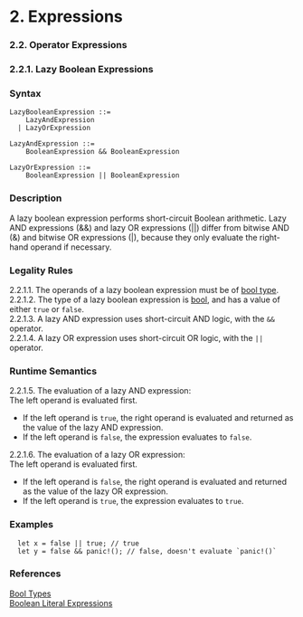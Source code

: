 # 2. Expressions
### 2.2. Operator Expressions
### 2.2.1. Lazy Boolean Expressions <a name="2.2.1."></a>

### Syntax
   <a name="lazy-boolean-expression-syntax"></a>

    LazyBooleanExpression ::= 
        LazyAndExpression
      | LazyOrExpression

    LazyAndExpression ::= 
        BooleanExpression && BooleanExpression

    LazyOrExpression ::= 
        BooleanExpression || BooleanExpression


### Description
A lazy boolean expression performs short-circuit Boolean arithmetic. 
Lazy AND expressions (&&) and lazy OR expressions (||) differ from bitwise AND (&) and bitwise OR expressions (|), because they only evaluate the right-hand operand if necessary.

### Legality Rules
2.2.1.1. The operands of a lazy boolean expression must be of [bool type](#1.1.). \
2.2.1.2. The type of a lazy boolean expression is [bool](#1.1.), and has a value of either `true` or `false`. \
2.2.1.3. A lazy AND expression uses short-circuit AND logic, with the `&&` operator. \
2.2.1.4. A lazy OR expression uses short-circuit OR logic, with the `||` operator. 

### Runtime Semantics
2.2.1.5. The evaluation of a lazy AND expression: \
The left operand is evaluated first. 
- If the left operand is `true`, the right operand is evaluated and returned as the value of the lazy AND expression.
- If the left operand is `false`, the expression evaluates to `false`. 

2.2.1.6. The evaluation of a lazy OR expression: \
The left operand is evaluated first. 
- If the left operand is `false`, the right operand is evaluated and returned as the value of the lazy OR expression.
- If the left operand is `true`, the expression evaluates to `true`.

### Examples
```
  let x = false || true; // true 
  let y = false && panic!(); // false, doesn't evaluate `panic!()` 
```

### References
[Bool Types](#1.1.) \
[Boolean Literal Expressions](#2.1.1.) 



